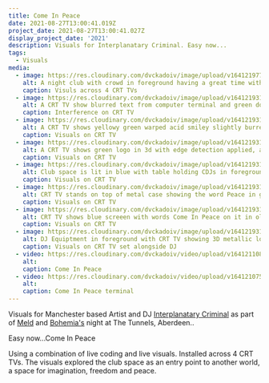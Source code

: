 ```yaml
---
title: Come In Peace
date: 2021-08-27T13:00:41.019Z
project_date: 2021-08-27T13:00:41.027Z
display_project_date: '2021'
description: Visuals for Interplanatary Criminal. Easy now...
tags:
  - Visuals
media:
  - image: https://res.cloudinary.com/dvckadoiv/image/upload/v1641219771/Soft%20Refresh/Come%20In%20Peace/all-tvs-pichi_llmevp.jpg
    alt: A night club with crowd in foreground having a great time with their arms raised, 4 CRT TVs show visuals spread across the stage and Interplanatary Criminal DJs in the centre of the stage with a beam of light on him
    caption: Visuls across 4 CRT TVs
  - image: https://res.cloudinary.com/dvckadoiv/image/upload/v1641219313/Soft%20Refresh/Come%20In%20Peace/2H6A6282-pichi_pqiji4.jpg
    alt: A CRT TV show blurred text from computer terminal and green dots causes by interference
    caption: Interference on CRT TV
  - image: https://res.cloudinary.com/dvckadoiv/image/upload/v1641219313/Soft%20Refresh/Come%20In%20Peace/2H6A6303-pichi_pwqevr.jpg
    alt: A CRT TV shows yellowy green warped acid smiley slightly burred with edge detection applied
    caption: Visuals on CRT TV
  - image: https://res.cloudinary.com/dvckadoiv/image/upload/v1641219313/Soft%20Refresh/Come%20In%20Peace/2H6A6312-pichi_r2lkso.jpg
    alt: A CRT TV shows green logo in 3d with edge detection applied, a man dances blurred in the background
    caption: Visuals on CRT TV
  - image: https://res.cloudinary.com/dvckadoiv/image/upload/v1641219313/Soft%20Refresh/Come%20In%20Peace/2H6A6293-pichi_x7uoyk.jpg
    alt: Club space is lit in blue with table holding CDJs in foreground and CRT TV with visuals in the background
    caption: Visuals on CRT TV
  - image: https://res.cloudinary.com/dvckadoiv/image/upload/v1641219313/Soft%20Refresh/Come%20In%20Peace/2H6A6269-pichi_c4ws0d.jpg
    alt: CRT TV stands on top of metal case showing the word Peace in graffiti like font with green dots surrounding it causes by interference
    caption: Visuals on CRT TV
  - image: https://res.cloudinary.com/dvckadoiv/image/upload/v1641219313/Soft%20Refresh/Come%20In%20Peace/2H6A6300-pichi_asgmfb.jpg
    alt: CRT TV shows blue screeen with words Come In Peace on it in old computer terminal style in front of white wavy lines and green dots caused by interference
    caption: Visuals on CRT TV
  - image: https://res.cloudinary.com/dvckadoiv/image/upload/v1641219313/Soft%20Refresh/Come%20In%20Peace/2H6A6278-pichi_hl9tch.jpg
    alt: DJ Equiptment in foreground with CRT TV showing 3D metallic logo in the background. A pink hue fills the image from the top right
    caption: Visuals on CRT TV set alongside DJ
  - video: https://res.cloudinary.com/dvckadoiv/video/upload/v1641211081/Soft%20Refresh/Come%20In%20Peace/come_in_peace_gnl1h3.mp4
    alt: 
    caption: Come In Peace
  - video: https://res.cloudinary.com/dvckadoiv/video/upload/v1641210759/Soft%20Refresh/Come%20In%20Peace/Live_coding_-_come_in_peace_xjmols.mov
    alt: 
    caption: Come In Peace terminal  
---
```

Visuals for Manchester based Artist and DJ [Interplanatary Criminal](https://soundcloud.com/interplanetary-criminal) as part of [Meld](https://meldrecords.bandcamp.com/) and [Bohemia's](https://www.facebook.com/BohemiaAberdeen/) night at The Tunnels, Aberdeen..

Easy now...Come In Peace

Using a combination of live coding and live visuals. Installed across 4 CRT TVs. The visuals explored the club space as an entry point to another world, a space for imagination, freedom and peace.